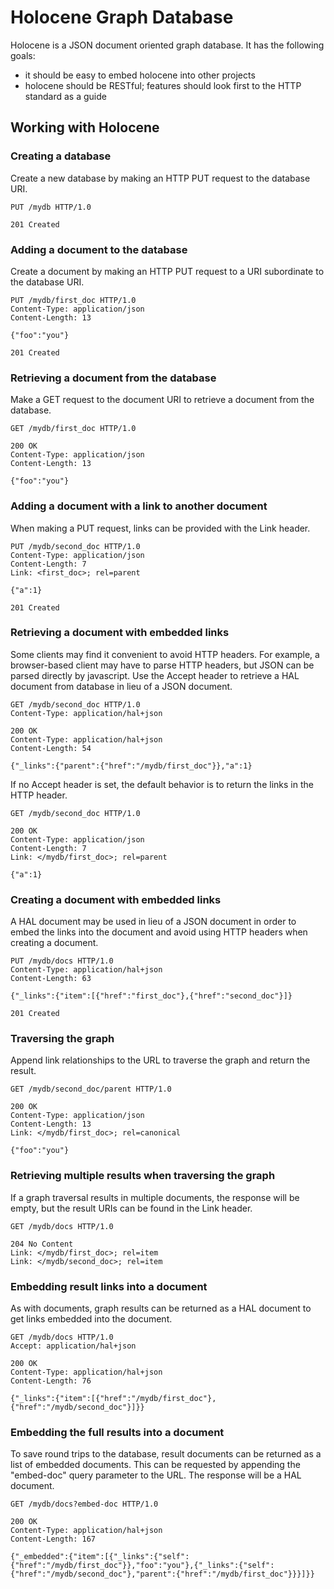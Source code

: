 Holocene Graph Database
=======================
Holocene is a JSON document oriented graph database.  It has the following
goals:

 * it should be easy to embed holocene into other projects
 * holocene should be RESTful; features should look first to the
   HTTP standard as a guide 

Working with Holocene
---------------------

### Creating a database
Create a new database by making an HTTP PUT request to the database URI.

```
PUT /mydb HTTP/1.0
```

```
201 Created
```

### Adding a document to the database
Create a document by making an HTTP PUT request to a URI subordinate to the
database URI.

```
PUT /mydb/first_doc HTTP/1.0
Content-Type: application/json
Content-Length: 13

{"foo":"you"}
```

```
201 Created
```

### Retrieving a document from the database
Make a GET request to the document URI to retrieve a document from the database.

```
GET /mydb/first_doc HTTP/1.0
```

```
200 OK
Content-Type: application/json
Content-Length: 13

{"foo":"you"}
```

### Adding a document with a link to another document
When making a PUT request, links can be provided with the Link header.

```
PUT /mydb/second_doc HTTP/1.0
Content-Type: application/json
Content-Length: 7
Link: <first_doc>; rel=parent

{"a":1}
```

```
201 Created
```

### Retrieving a document with embedded links
Some clients may find it convenient to avoid HTTP headers.  For example, a
browser-based client may have to parse HTTP headers, but JSON can be parsed
directly by javascript.  Use the Accept header to retrieve a HAL document from
database in lieu of a JSON document.

```
GET /mydb/second_doc HTTP/1.0
Content-Type: application/hal+json
```

```
200 OK
Content-Type: application/hal+json
Content-Length: 54

{"_links":{"parent":{"href":"/mydb/first_doc"}},"a":1}
```

If no Accept header is set, the default behavior is to return the links in the
HTTP header.

```
GET /mydb/second_doc HTTP/1.0
```

```
200 OK
Content-Type: application/json
Content-Length: 7
Link: </mydb/first_doc>; rel=parent

{"a":1}
```

### Creating a document with embedded links
A HAL document may be used in lieu of a JSON document in order to embed the
links into the document and avoid using HTTP headers when creating a document.

```
PUT /mydb/docs HTTP/1.0
Content-Type: application/hal+json
Content-Length: 63

{"_links":{"item":[{"href":"first_doc"},{"href":"second_doc"}]}
```

```
201 Created
```

### Traversing the graph
Append link relationships to the URL to traverse the graph and return the
result.

```
GET /mydb/second_doc/parent HTTP/1.0
```

```
200 OK
Content-Type: application/json
Content-Length: 13
Link: </mydb/first_doc>; rel=canonical

{"foo":"you"}
```

### Retrieving multiple results when traversing the graph
If a graph traversal results in multiple documents, the response will be empty,
but the result URIs can be found in the Link header.

```
GET /mydb/docs HTTP/1.0
```

```
204 No Content
Link: </mydb/first_doc>; rel=item
Link: </mydb/second_doc>; rel=item
```

### Embedding result links into a document
As with documents, graph results can be returned as a HAL document to get links
embedded into the document.

```
GET /mydb/docs HTTP/1.0
Accept: application/hal+json
```

```
200 OK
Content-Type: application/hal+json
Content-Length: 76

{"_links":{"item":[{"href":"/mydb/first_doc"},{"href":"/mydb/second_doc"}]}}
```

### Embedding the full results into a document
To save round trips to the database, result documents can be returned as a list
of embedded documents.  This can be requested by appending the "embed-doc"
query parameter to the URL.  The response will be a HAL document.

```
GET /mydb/docs?embed-doc HTTP/1.0
```

```
200 OK
Content-Type: application/hal+json
Content-Length: 167

{"_embedded":{"item":[{"_links":{"self":{"href":"/mydb/first_doc"}},"foo":"you"},{"_links":{"self":{"href":"/mydb/second_doc"},"parent":{"href":"/mydb/first_doc"}}}]}}
```

